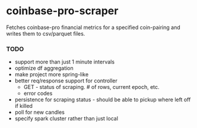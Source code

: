 # coinbase-pro-scraper
Fetches coinbase-pro financial metrics for a specified coin-pairing and writes them to csv/parquet files.

### TODO
* support more than just 1 minute intervals
* optimize df aggregation
* make project more spring-like
* better req/response support for controller
    * GET - status of scraping. # of rows, current epoch, etc.
    * error codes
* persistence for scraping status - should be able to pickup where left off if killed
* poll for new candles
* specify spark cluster rather than just local
